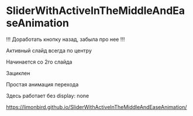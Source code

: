 # SliderWithActiveInTheMiddleAndEaseAnimation

!!! Доработать кнопку назад, забыла про нее !!!


Активный слайд всегда по центру

Начинается со 2го слайда

Зациклен

Простая анимация перехода

Здесь работает без display: none

https://limonbird.github.io/SliderWithActiveInTheMiddleAndEaseAnimation/
